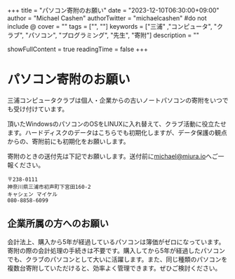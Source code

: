 +++
title = "パソコン寄附のお願い"
date = "2023-12-10T06:30:00+09:00"
author = "Michael Cashen"
authorTwitter = "michaelcashen" #do not include @
cover = ""
tags = ["", ""]
keywords = ["三浦" ,"コンピュータ", "クラブ", "パソコン", "プログラミング", "先生", "寄附"]
description = ""

showFullContent = true
readingTime = false
+++

# パソコン寄附のお願い

三浦コンピュータクラブは個人・企業からの古いノートパソコンの寄附をいつでも受け付けています。

頂いたWindowsのパソコンのOSをLINUXに入れ替えて、クラブ活動に役立たせます。ハードディスクのデータはこちらでも初期化しますが、データ保護の観点からの、寄附前にも初期化をお願いします。

寄附のときの送付先は下記でお願いします。送付前に[michael@miura.io](mailto:michael@miura.io)へご一報ください。

```
〒238-0111
神奈川県三浦市初声町下宮田160-2
キャシェン マイケル
080-8858-6099
```

## 企業所属の方へのお願い

会計法上、購入から5年が経過しているパソコンは簿価がゼロになっています。寄附の際の会計処理の手続きは不要です。購入してから5年が経過したパソコンでも、クラブのパソコンとして大いに活躍します。また、同じ種類のパソコンを複数台寄附していただけると、効率よく管理できます。ぜひご検討ください。
